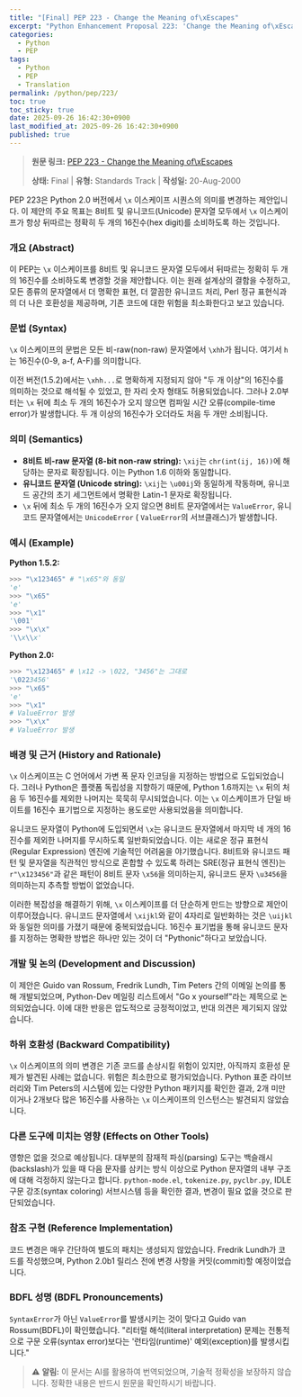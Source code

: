 ```yaml
---
title: "[Final] PEP 223 - Change the Meaning of\xEscapes"
excerpt: "Python Enhancement Proposal 223: 'Change the Meaning of\xEscapes'에 대한 한국어 번역입니다."
categories:
  - Python
  - PEP
tags:
  - Python
  - PEP
  - Translation
permalink: /python/pep/223/
toc: true
toc_sticky: true
date: 2025-09-26 16:42:30+0900
last_modified_at: 2025-09-26 16:42:30+0900
published: true
---
```

> **원문 링크:** [PEP 223 - Change the Meaning of\xEscapes](https://peps.python.org/pep-0223/)
>
> **상태:** Final | **유형:** Standards Track | **작성일:** 20-Aug-2000


PEP 223은 Python 2.0 버전에서 `\x` 이스케이프 시퀀스의 의미를 변경하는 제안입니다. 이 제안의 주요 목표는 8비트 및 유니코드(Unicode) 문자열 모두에서 `\x` 이스케이프가 항상 뒤따르는 정확히 두 개의 16진수(hex digit)를 소비하도록 하는 것입니다.

### **개요 (Abstract)**
이 PEP는 `\x` 이스케이프를 8비트 및 유니코드 문자열 모두에서 뒤따르는 정확히 두 개의 16진수를 소비하도록 변경할 것을 제안합니다. 이는 원래 설계상의 결함을 수정하고, 모든 종류의 문자열에서 더 명확한 표현, 더 깔끔한 유니코드 처리, Perl 정규 표현식과의 더 나은 호환성을 제공하며, 기존 코드에 대한 위험을 최소화한다고 보고 있습니다.

### **문법 (Syntax)**
`\x` 이스케이프의 문법은 모든 비-raw(non-raw) 문자열에서 `\xhh`가 됩니다. 여기서 `h`는 16진수(0-9, a-f, A-F)를 의미합니다.

이전 버전(1.5.2)에서는 `\xhh...`로 명확하게 지정되지 않아 "두 개 이상"의 16진수를 의미하는 것으로 해석될 수 있었고, 한 자리 숫자 형태도 허용되었습니다. 그러나 2.0부터는 `\x` 뒤에 최소 두 개의 16진수가 오지 않으면 컴파일 시간 오류(compile-time error)가 발생합니다. 두 개 이상의 16진수가 오더라도 처음 두 개만 소비됩니다.

### **의미 (Semantics)**
*   **8비트 비-raw 문자열 (8-bit non-raw string):** `\xij`는 `chr(int(ij, 16))`에 해당하는 문자로 확장됩니다. 이는 Python 1.6 이하와 동일합니다.
*   **유니코드 문자열 (Unicode string):** `\xij`는 `\u00ij`와 동일하게 작동하며, 유니코드 공간의 초기 세그먼트에서 명확한 Latin-1 문자로 확장됩니다.
*   `\x` 뒤에 최소 두 개의 16진수가 오지 않으면 8비트 문자열에서는 `ValueError`, 유니코드 문자열에서는 `UnicodeError` ( `ValueError`의 서브클래스)가 발생합니다.

### **예시 (Example)**
**Python 1.5.2:**
```python
>>> "\x123465" # "\x65"와 동일
'e'
>>> "\x65"
'e'
>>> "\x1"
'\001'
>>> "\x\x"
'\\x\\x'
```
**Python 2.0:**
```python
>>> "\x123465" # \x12 -> \022, "3456"는 그대로
'\0223456'
>>> "\x65"
'e'
>>> "\x1"
# ValueError 발생
>>> "\x\x"
# ValueError 발생
```


### **배경 및 근거 (History and Rationale)**
`\x` 이스케이프는 C 언어에서 가변 폭 문자 인코딩을 지정하는 방법으로 도입되었습니다. 그러나 Python은 플랫폼 독립성을 지향하기 때문에, Python 1.6까지는 `\x` 뒤의 처음 두 16진수를 제외한 나머지는 묵묵히 무시되었습니다. 이는 `\x` 이스케이프가 단일 바이트를 16진수 표기법으로 지정하는 용도로만 사용되었음을 의미합니다.

유니코드 문자열이 Python에 도입되면서 `\x`는 유니코드 문자열에서 마지막 네 개의 16진수를 제외한 나머지를 무시하도록 일반화되었습니다. 이는 새로운 정규 표현식(Regular Expression) 엔진에 기술적인 어려움을 야기했습니다. 8비트와 유니코드 패턴 및 문자열을 직관적인 방식으로 혼합할 수 있도록 하려는 SRE(정규 표현식 엔진)는 `r"\x123456"`과 같은 패턴이 8비트 문자 `\x56`을 의미하는지, 유니코드 문자 `\u3456`을 의미하는지 추측할 방법이 없었습니다.

이러한 복잡성을 해결하기 위해, `\x` 이스케이프를 더 단순하게 만드는 방향으로 제안이 이루어졌습니다. 유니코드 문자열에서 `\xijkl`와 같이 4자리로 일반화하는 것은 `\uijkl`와 동일한 의미를 가졌기 때문에 중복되었습니다. 16진수 표기법을 통해 유니코드 문자를 지정하는 명확한 방법은 하나만 있는 것이 더 "Pythonic"하다고 보았습니다.

### **개발 및 논의 (Development and Discussion)**
이 제안은 Guido van Rossum, Fredrik Lundh, Tim Peters 간의 이메일 논의를 통해 개발되었으며, Python-Dev 메일링 리스트에서 "Go x yourself"라는 제목으로 논의되었습니다. 이에 대한 반응은 압도적으로 긍정적이었고, 반대 의견은 제기되지 않았습니다.

### **하위 호환성 (Backward Compatibility)**
`\x` 이스케이프의 의미 변경은 기존 코드를 손상시킬 위험이 있지만, 아직까지 호환성 문제가 발견된 사례는 없습니다. 위험은 최소한으로 평가되었습니다. Python 표준 라이브러리와 Tim Peters의 시스템에 있는 다양한 Python 패키지를 확인한 결과, 2개 미만이거나 2개보다 많은 16진수를 사용하는 `\x` 이스케이프의 인스턴스는 발견되지 않았습니다.

### **다른 도구에 미치는 영향 (Effects on Other Tools)**
영향은 없을 것으로 예상됩니다. 대부분의 잠재적 파싱(parsing) 도구는 백슬래시(backslash)가 있을 때 다음 문자를 삼키는 방식 이상으로 Python 문자열의 내부 구조에 대해 걱정하지 않는다고 합니다. `python-mode.el`, `tokenize.py`, `pyclbr.py`, IDLE 구문 강조(syntax coloring) 서브시스템 등을 확인한 결과, 변경이 필요 없을 것으로 판단되었습니다.

### **참조 구현 (Reference Implementation)**
코드 변경은 매우 간단하여 별도의 패치는 생성되지 않았습니다. Fredrik Lundh가 코드를 작성했으며, Python 2.0b1 릴리스 전에 변경 사항을 커밋(commit)할 예정이었습니다.

### **BDFL 성명 (BDFL Pronouncements)**
`SyntaxError`가 아닌 `ValueError`를 발생시키는 것이 맞다고 Guido van Rossum(BDFL)이 확인했습니다. "리터럴 해석(literal interpretation) 문제는 전통적으로 구문 오류(syntax error)보다는 '런타임(runtime)' 예외(exception)를 발생시킵니다."

> ⚠️ **알림:** 이 문서는 AI를 활용하여 번역되었으며, 기술적 정확성을 보장하지 않습니다. 정확한 내용은 반드시 원문을 확인하시기 바랍니다.